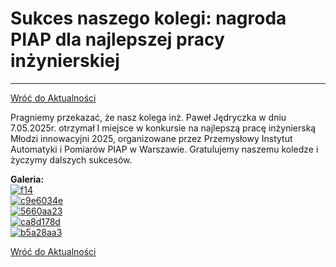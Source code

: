# Sukces naszego kolegi: nagroda PIAP dla najlepszej pracy inżynierskiej
---

[Wróć do Aktualności](../news.html)

Pragniemy przekazać, że nasz kolega inż. Paweł Jędryczka w dniu 7.05.2025r. otrzymał I miejsce w konkursie na najlepszą pracę inżynierską Młodzi innowacyjni 2025, organizowane przez Przemysłowy Instytut Automatyki i Pomiarów PIAP w Warszawie. Gratulujemy naszemu koledze i życzymy dalszych sukcesów.

**Galeria:**  
[![f14](https://i.postimg.cc/1XLX4BJB/f14.jpg)](https://postimg.cc/30FYcXM0)  
[![c9e6034e](https://i.postimg.cc/15yBbRbJ/c9e6034e-e874-414f-be46-a9e22c052b79.jpg)](https://postimg.cc/14YDqSmq)  
[![5660aa23](https://i.postimg.cc/T3w9Y7db/5660aa23-8a72-4f7e-96ce-cd1fedaf70fb.jpg)](https://postimg.cc/9r6TLBqX)  
[![ca8d178d](https://i.postimg.cc/fT5CsnNZ/ca8d178d-24b5-41f0-9cd3-25c3167aea55.jpg)](https://postimg.cc/6y2nVPq1)  
[![b5a28aa3](https://i.postimg.cc/XvBk9ry7/b5a28aa3-1eaf-4409-8fab-ae34ee35e042.jpg)](https://postimg.cc/yJBRHYPw)

[Wróć do Aktualności](../news.html)
